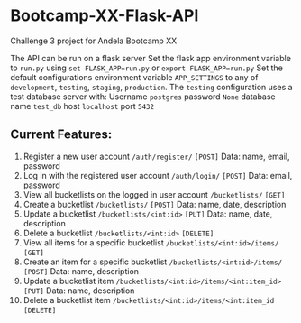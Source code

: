 # Bootcamp-XX-Flask-API
Challenge 3 project for Andela Bootcamp XX

The API can be run on a flask server
Set the flask app environment variable to `run.py` using `set FLASK_APP=run.py` or `export FLASK_APP=run.py`
Set the default configurations environment variable `APP_SETTINGS` to any of `development`, `testing`, `staging`, `production`.
The `testing` configuration uses a test database server with:
Username `postgres`
password `None`
database name `test_db`
host `localhost`
port `5432`

## Current Features:
1. Register a new user account
`/auth/register/` `[POST]`
Data: name, email, password
2. Log in with the registered user account
`/auth/login/` `[POST]`
Data: email, password
3. View all bucketlists on the logged in user account
`/bucketlists/` `[GET]`
4. Create a bucketlist
`/bucketlists/` `[POST]`
Data: name, date, description
5. Update a bucketlist
`/bucketlists/<int:id>` `[PUT]`
Data: name, date, description
6. Delete a bucketlist
`/bucketlists/<int:id>` `[DELETE]`
7. View all items for a specific bucketlist
`/bucketlists/<int:id>/items/` `[GET]`
8. Create an item for a specific bucketlist
`/bucketlists/<int:id>/items/` `[POST]`
Data: name, description
9. Update a bucketlist item
`/bucketlists/<int:id>/items/<int:item_id>` `[PUT]`
Data: name, description
10. Delete a bucketlist item
`/bucketlists/<int:id>/items/<int:item_id` `[DELETE]`



